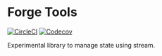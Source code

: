 # Forge Tools

[![CircleCI](https://img.shields.io/circleci/project/github/mBourges/forgeTools.svg?style=flat-square)]()
[![Codecov](https://img.shields.io/codecov/c/github/mBourges/forgeTools.svg?style=flat-square)]()

Experimental library to manage state using stream.